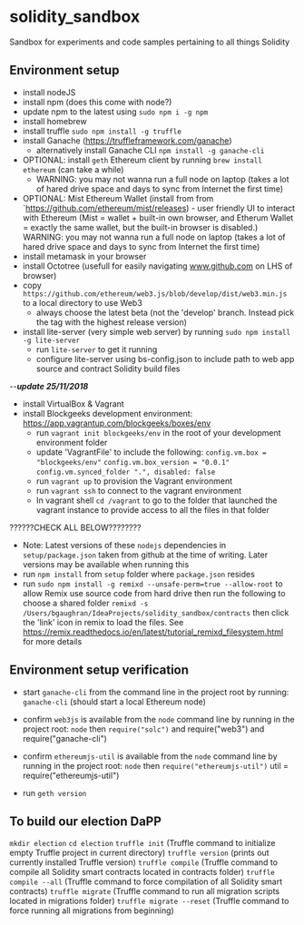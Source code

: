 # solidity_sandbox
Sandbox for experiments and code samples pertaining to all things Solidity

## Environment setup
- install nodeJS
- install npm (does this come with node?)
- update npm to the latest using `sudo npm i -g npm`
- install homebrew
- install truffle `sudo npm install -g truffle`
- install Ganache (https://truffleframework.com/ganache)
    - alternatively install Ganache CLI `npm install -g ganache-cli`
- OPTIONAL: install `geth` Ethereum client by running `brew install ethereum` (can take a while)
    - WARNING: you may not wanna run a full node on laptop (takes a lot of hared drive space and days to sync from Internet the first time)
- OPTIONAL: Mist Ethereum Wallet (install from from `https://github.com/ethereum/mist/releases) - user friendly UI to interact with Ethereum (Mist = wallet + built-in own browser, and Etherum Wallet = exactly the same wallet, but the built-in browser is disabled.) WARNING: you may not wanna run a full node on laptop (takes a lot of hared drive space and days to sync from Internet the first time)
- install metamask in your browser
- install Octotree (usefull for easily navigating www.github.com on LHS of browser)
- copy `https://github.com/ethereum/web3.js/blob/develop/dist/web3.min.js` to a local directory to use Web3
    - always choose the latest beta (not the 'develop' branch. Instead pick the tag with the highest release version)
- install lite-server (very simple web server) by running `sudo npm install -g lite-server`
    - run `lite-server` to get it running
    - configure lite-server using bs-config.json to include path to web app source and contract Solidity build files

--*********update 25/11/2018*********   
- install VirtualBox & Vagrant
- install Blockgeeks development environment: https://app.vagrantup.com/blockgeeks/boxes/env
    - run `vagrant init blockgeeks/env` in the root of your development environment folder
    - update 'VagrantFile' to include the following:
      `config.vm.box = "blockgeeks/env"`
      `config.vm.box_version = "0.0.1"`
      `config.vm.synced_folder ".", disabled: false`
    - run `vagrant up` to provision the Vagrant environment
    - run `vagrant ssh` to connect to the vagrant environment
    - In vagrant shell `cd /vagrant` to go to the folder that launched the vagrant instance to provide access to all the files in that folder  

??????CHECK ALL BELOW????????
- Note: Latest versions of these `nodejs` dependencies in `setup/package.json` taken from github at the time of writing. Later versions may be available when running this
- run `npm install` from `setup` folder where `package.json` resides
- run `sudo npm install -g remixd --unsafe-perm=true --allow-root` to allow Remix use source code from hard drive then run the following to choose a shared folder `remixd -s /Users/bgaughran/IdeaProjects/solidity_sandbox/contracts` then click the 'link' icon in remix to load the files. See https://remix.readthedocs.io/en/latest/tutorial_remixd_filesystem.html for more details


## Environment setup verification
- start `ganache-cli` from the command line in the project root by running: `ganache-cli` (should start a local Ethereum node)
- confirm `web3js` is available from the `node` command line by running in the project root: `node` then `require("solc")` and require("web3") and require("ganache-cli")
- confirm `ethereumjs-util` is available from the `node` command line by running in the project root: `node` then `require("ethereumjs-util")`
util = require("ethereumjs-util")

- run `geth version`

## To build our election DaPP
`mkdir election`
`cd election`
`truffle init` (Truffle command to initialize empty Truffle project in current directory)
`truffle version` (prints out currently installed Truffle version)
`truffle compile` (Truffle command to compile all Solidity smart contracts located in contracts folder)
`truffle compile --all` (Truffle command to force compilation of all Solidity smart contracts)
`truffle migrate` (Truffle command to run all migration scripts located in migrations folder)
`truffle migrate --reset` (Truffle command to force running all migrations from beginning)
